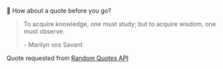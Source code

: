 📣 How about a quote before you go?

> To acquire knowledge, one must study; but to acquire wisdom, one must observe.
>
> <p>- Marilyn vos Savant</p>

Quote requested from [Random Quotes API](https://github.com/lukePeavey/quotable)
